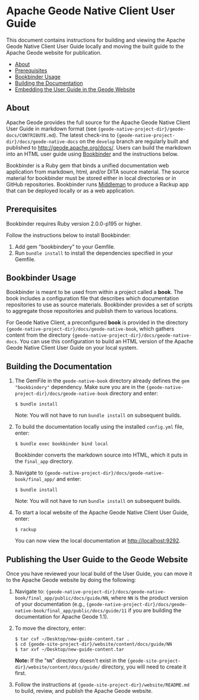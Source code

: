 # Apache Geode Native Client User Guide

This document contains instructions for building and viewing the Apache Geode Native Client User Guide locally and moving the built guide to the Apache Geode website for publication.

- [About](#about)
- [Prerequisites](#prerequisites)
- [Bookbinder Usage](#bookbinder-usage)
- [Building the Documentation](#building-the-documentation)
- [Embedding the User Guide in the Geode Website](#embedding-the-user-guide-in-the-geode-website)

## About

Apache Geode provides the full source for the Apache Geode Native Client User Guide in markdown format (see `{geode-native-project-dir}/geode-docs/CONTRIBUTE.md`). The latest check-ins to `{geode-native-project-dir}/docs/geode-native-docs` on the `develop` branch are regularly built and published to http://geode.apache.org/docs/. Users can build the markdown into an HTML user guide using [Bookbinder](https://github.com/pivotal-cf/bookbinder) and the instructions below.

Bookbinder is a Ruby gem that binds  a unified documentation web application from markdown, html, and/or DITA source material. The source material for bookbinder must be stored either in local directories or in GitHub repositories. Bookbinder runs [Middleman](http://middlemanapp.com/) to produce a Rackup app that can be deployed locally or as a web application.

## Prerequisites

Bookbinder requires Ruby version 2.0.0-p195 or higher.

Follow the instructions below to install Bookbinder:

1. Add gem "bookbindery" to your Gemfile.
2. Run `bundle install` to install the dependencies specified in your Gemfile.

## Bookbinder Usage

Bookbinder is meant to be used from within a project called a **book**. The book includes a configuration file that describes which documentation repositories to use as source materials. Bookbinder provides a set of scripts to aggregate those repositories and publish them to various locations.

For Geode Native Client, a preconfigured **book** is provided in the directory `{geode-native-project-dir}/docs/geode-native-book`, which gathers content from the directory `{geode-native-project-dir}/docs/geode-native-docs`. You can use this configuration to build an HTML version of the Apache Geode Native Client User Guide on your local system.

## Building the Documentation

1. The GemFile in the `geode-native-book` directory already defines the `gem "bookbindery"` dependency. Make sure you are in the `{geode-native-project-dir}/docs/geode-native-book` directory and enter:

    ```
    $ bundle install
    ```

   Note: You will not have to run `bundle install` on subsequent builds.

2. To build the documentation locally using the installed `config.yml` file, enter:

    ```
    $ bundle exec bookbinder bind local
    ```

   Bookbinder converts the markdown source into HTML, which it puts in the `final_app` directory.

3. Navigate to `{geode-native-project-dir}/docs/geode-native-book/final_app/` and enter:

    ```
    $ bundle install
    ```

   Note: You will not have to run `bundle install` on subsequent builds.

4. To start a local website of the Apache Geode Native Client User Guide, enter:

    ```
    $ rackup
    ```

   You can now view the local documentation at <http://localhost:9292>. 

## Publishing the User Guide to the Geode Website

Once you have reviewed your local build of the User Guide, you can move it to the Apache Geode website by doing the following:

1. Navigate to: `{geode-native-project-dir}/docs/geode-native-book/final_app/public/docs/guide/NN`, where `NN` is the product version of your documentation (e.g., `{geode-native-project-dir}/docs/geode-native-book/final_app/public/docs/guide/11` if you are building the documentation for Apache Geode 1.1).

2. To move the directory, enter:

    ```
    $ tar cvf ~/Desktop/new-guide-content.tar .
    $ cd {geode-site-project-dir}/website/content/docs/guide/NN
    $ tar xvf ~/Desktop/new-guide-content.tar
    ```
   **Note:** If the "`NN`" directory doesn't exist in the `{geode-site-project-dir}/website/content/docs/guide/` directory, you will need to create it first.

3. Follow the instructions at `{geode-site-project-dir}/website/README.md` to build, review, and publish the Apache Geode website.
